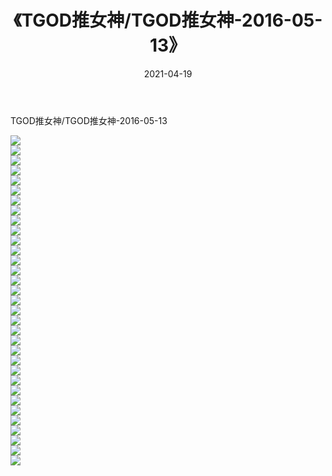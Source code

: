﻿---
layout: post
title:  《TGOD推女神/TGOD推女神-2016-05-13》
date:   2021-04-19
img: http://pic.660000.xyz/1:/网络美图/2021/TGOD推女神/TGOD推女神-2016-05-13/000.jpg
categories: [美女, 清纯, 唯美]
---

TGOD推女神/TGOD推女神-2016-05-13

 ![](http://pic.660000.xyz/1:/网络美图/2021/TGOD推女神/TGOD推女神-2016-05-13/001.jpg) <br>![](http://pic.660000.xyz/1:/网络美图/2021/TGOD推女神/TGOD推女神-2016-05-13/002.jpg) <br>![](http://pic.660000.xyz/1:/网络美图/2021/TGOD推女神/TGOD推女神-2016-05-13/003.jpg) <br>![](http://pic.660000.xyz/1:/网络美图/2021/TGOD推女神/TGOD推女神-2016-05-13/004.jpg) <br>![](http://pic.660000.xyz/1:/网络美图/2021/TGOD推女神/TGOD推女神-2016-05-13/005.jpg) <br>![](http://pic.660000.xyz/1:/网络美图/2021/TGOD推女神/TGOD推女神-2016-05-13/006.jpg) <br>![](http://pic.660000.xyz/1:/网络美图/2021/TGOD推女神/TGOD推女神-2016-05-13/007.jpg) <br>![](http://pic.660000.xyz/1:/网络美图/2021/TGOD推女神/TGOD推女神-2016-05-13/008.jpg) <br>![](http://pic.660000.xyz/1:/网络美图/2021/TGOD推女神/TGOD推女神-2016-05-13/009.jpg) <br>![](http://pic.660000.xyz/1:/网络美图/2021/TGOD推女神/TGOD推女神-2016-05-13/010.jpg) <br>![](http://pic.660000.xyz/1:/网络美图/2021/TGOD推女神/TGOD推女神-2016-05-13/011.jpg) <br>![](http://pic.660000.xyz/1:/网络美图/2021/TGOD推女神/TGOD推女神-2016-05-13/012.jpg) <br>![](http://pic.660000.xyz/1:/网络美图/2021/TGOD推女神/TGOD推女神-2016-05-13/013.jpg) <br>![](http://pic.660000.xyz/1:/网络美图/2021/TGOD推女神/TGOD推女神-2016-05-13/014.jpg) <br>![](http://pic.660000.xyz/1:/网络美图/2021/TGOD推女神/TGOD推女神-2016-05-13/015.jpg) <br>![](http://pic.660000.xyz/1:/网络美图/2021/TGOD推女神/TGOD推女神-2016-05-13/016.jpg) <br>![](http://pic.660000.xyz/1:/网络美图/2021/TGOD推女神/TGOD推女神-2016-05-13/017.jpg) <br>![](http://pic.660000.xyz/1:/网络美图/2021/TGOD推女神/TGOD推女神-2016-05-13/018.jpg) <br>![](http://pic.660000.xyz/1:/网络美图/2021/TGOD推女神/TGOD推女神-2016-05-13/019.jpg) <br>![](http://pic.660000.xyz/1:/网络美图/2021/TGOD推女神/TGOD推女神-2016-05-13/020.jpg) <br>![](http://pic.660000.xyz/1:/网络美图/2021/TGOD推女神/TGOD推女神-2016-05-13/021.jpg) <br>![](http://pic.660000.xyz/1:/网络美图/2021/TGOD推女神/TGOD推女神-2016-05-13/022.jpg) <br>![](http://pic.660000.xyz/1:/网络美图/2021/TGOD推女神/TGOD推女神-2016-05-13/023.jpg) <br>![](http://pic.660000.xyz/1:/网络美图/2021/TGOD推女神/TGOD推女神-2016-05-13/024.jpg) <br>![](http://pic.660000.xyz/1:/网络美图/2021/TGOD推女神/TGOD推女神-2016-05-13/025.jpg) <br>![](http://pic.660000.xyz/1:/网络美图/2021/TGOD推女神/TGOD推女神-2016-05-13/026.jpg) <br>![](http://pic.660000.xyz/1:/网络美图/2021/TGOD推女神/TGOD推女神-2016-05-13/027.jpg) <br>![](http://pic.660000.xyz/1:/网络美图/2021/TGOD推女神/TGOD推女神-2016-05-13/028.jpg) <br>![](http://pic.660000.xyz/1:/网络美图/2021/TGOD推女神/TGOD推女神-2016-05-13/029.jpg) <br>![](http://pic.660000.xyz/1:/网络美图/2021/TGOD推女神/TGOD推女神-2016-05-13/030.jpg) <br>![](http://pic.660000.xyz/1:/网络美图/2021/TGOD推女神/TGOD推女神-2016-05-13/031.jpg) <br>![](http://pic.660000.xyz/1:/网络美图/2021/TGOD推女神/TGOD推女神-2016-05-13/032.jpg) <br>![](http://pic.660000.xyz/1:/网络美图/2021/TGOD推女神/TGOD推女神-2016-05-13/033.jpg) <br>